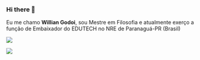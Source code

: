 ### Hi there 👋

Eu me chamo **Willian Godoi**, sou Mestre em Filosofia e atualmente exerço a função de Embaixador do EDUTECH no NRE de Paranaguá-PR (Brasil)

[![](https://img.shields.io/badge/YouTube-FF0000?style=for-the-badge&logo=youtube&logoColor=white)](https://www.youtube.com/@WilliandosSantosGodoi)

[![](https://img.shields.io/badge/Scratch-4D97FF?style=for-the-badge&logo=Scratch&logoColor=white)](https://scratch.mit.edu/users/WillEdutech/)
